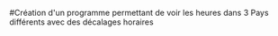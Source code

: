 #Création d'un programme permettant de voir les heures dans 3 Pays différents avec des décalages horaires
